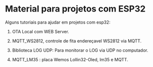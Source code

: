 # Material para projetos com ESP32

Alguns tutoriais para ajudar em projetos com esp32:

1. OTA Local com WEB Server.

2. MQTT_WS2812, controle de fita endereçavel WS2812 via MQTT.

3. Biblioteca LOG UDP: Para monitorar o LOG via UDP no computador.

4. MQTT_LM35 : placa Wemos Lollin32-Oled, lm35 e MQTT.

